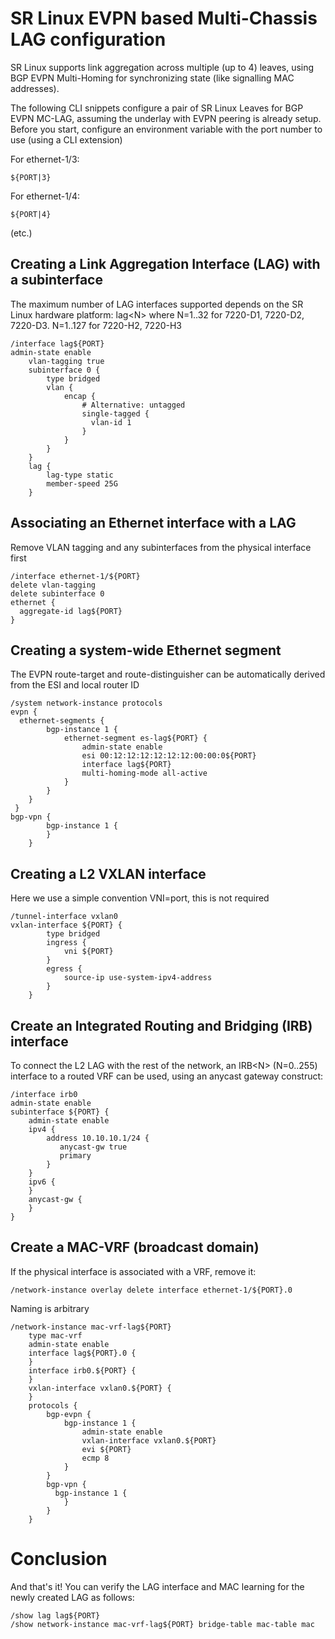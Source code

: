 # SR Linux EVPN based Multi-Chassis LAG configuration

SR Linux supports link aggregation across multiple (up to 4) leaves, using BGP EVPN Multi-Homing for synchronizing state (like signalling MAC addresses).

The following CLI snippets configure a pair of SR Linux Leaves for BGP EVPN MC-LAG, assuming the underlay with EVPN peering is already setup.
Before you start, configure an environment variable with the port number to use (using a CLI extension)

For ethernet-1/3:
```
${PORT|3}
```
For ethernet-1/4:
```
${PORT|4}
```
(etc.)

## Creating a Link Aggregation Interface (LAG) with a subinterface

The maximum number of LAG interfaces supported depends on the SR Linux hardware platform: 
lag\<N\> where N=1..32 for 7220-D1, 7220-D2, 7220-D3. N=1..127 for 7220-H2, 7220-H3

```
/interface lag${PORT}
admin-state enable
    vlan-tagging true
    subinterface 0 {
        type bridged
        vlan {
            encap {
                # Alternative: untagged
                single-tagged {
                  vlan-id 1
                }
            }
        }
    }
    lag {
        lag-type static
        member-speed 25G
    }
```

## Associating an Ethernet interface with a LAG

Remove VLAN tagging and any subinterfaces from the physical interface first
```
/interface ethernet-1/${PORT}
delete vlan-tagging
delete subinterface 0
ethernet {
  aggregate-id lag${PORT}
}
```

## Creating a system-wide Ethernet segment

The EVPN route-target and route-distinguisher can be automatically derived from the ESI and local router ID
```
/system network-instance protocols 
evpn {
  ethernet-segments {
        bgp-instance 1 {
            ethernet-segment es-lag${PORT} {
                admin-state enable
                esi 00:12:12:12:12:12:12:00:00:0${PORT}
                interface lag${PORT}
                multi-homing-mode all-active
            }
        }
    }
 }
bgp-vpn {
        bgp-instance 1 {
        }
    }
```

## Creating a L2 VXLAN interface

Here we use a simple convention VNI=port, this is not required
```
/tunnel-interface vxlan0
vxlan-interface ${PORT} {
        type bridged
        ingress {
            vni ${PORT}
        }
        egress {
            source-ip use-system-ipv4-address
        }
    }
```
## Create an Integrated Routing and Bridging (IRB) interface
To connect the L2 LAG with the rest of the network, an IRB\<N\> (N=0..255) interface to a routed VRF can be used, using an anycast gateway construct:
```
/interface irb0
admin-state enable
subinterface ${PORT} {
    admin-state enable
    ipv4 {
        address 10.10.10.1/24 {
           anycast-gw true
           primary
        }
    }
    ipv6 {
    }
    anycast-gw {
    }
}
```

## Create a MAC-VRF (broadcast domain)

If the physical interface is associated with a VRF, remove it:
```
/network-instance overlay delete interface ethernet-1/${PORT}.0
```

Naming is arbitrary
```
/network-instance mac-vrf-lag${PORT}
    type mac-vrf
    admin-state enable
    interface lag${PORT}.0 {
    }
    interface irb0.${PORT} {
    }
    vxlan-interface vxlan0.${PORT} {
    }
    protocols {
        bgp-evpn {
            bgp-instance 1 {
                admin-state enable
                vxlan-interface vxlan0.${PORT}
                evi ${PORT}
                ecmp 8
            }
        }
        bgp-vpn {
          bgp-instance 1 {
            }
        }
    }
 ```
 
 # Conclusion
 And that's it! You can verify the LAG interface and MAC learning for the newly created LAG as follows:
 ```
 /show lag lag${PORT}
 /show network-instance mac-vrf-lag${PORT} bridge-table mac-table mac
 ```
